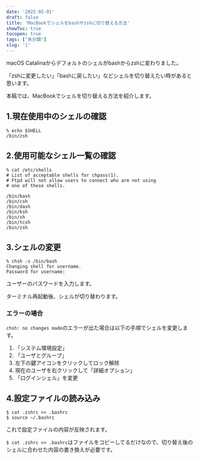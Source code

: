 ```yaml
---
date: '2022-02-01'
draft: false
title: 'MacBookでシェルをbashやzshに切り替える方法'
showToc: true
tocopen: true
tags: ["未分類"]
slug: '1'
---
```


macOS Catalinaからデフォルトのシェルがbashからzshに変わりました。

「zshに変更したい」「bashに戻したい」などシェルを切り替えたい時があると思います。

本稿では、MacBookでシェルを切り替える方法を紹介します。

## 1.現在使用中のシェルの確認

```
% echo $SHELL
/bin/zsh
```

## 2.使用可能なシェル一覧の確認

```
% cat /etc/shells
# List of acceptable shells for chpass(1).
# Ftpd will not allow users to connect who are not using
# one of these shells.

/bin/bash
/bin/csh
/bin/dash
/bin/ksh
/bin/sh
/bin/tcsh
/bin/zsh
```

## 3.シェルの変更

```
% chsh -s /bin/bash
Changing shell for username.
Password for username:
```
ユーザーのパスワードを入力します。

ターミナル再起動後、シェルが切り替わります。

### エラーの場合
`chsh: no changes made`のエラーが出た場合は以下の手順でシェルを変更します。

1. 「システム環境設定」
1. 「ユーザとグループ」
1. 左下の鍵アイコンをクリックしてロック解除
1. 現在のユーザを右クリックして「詳細オプション」
1. 「ログインシェル」を変更

## 4.設定ファイルの読み込み

```
$ cat .zshrc >> .bashrc
$ source ~/.bashrc
```
これで設定ファイルの内容が反映されます。

`$ cat .zshrc >> .bashrc`はファイルをコピーしてるだけなので、切り替え後のシェルに合わせた内容の書き換えが必要です。
